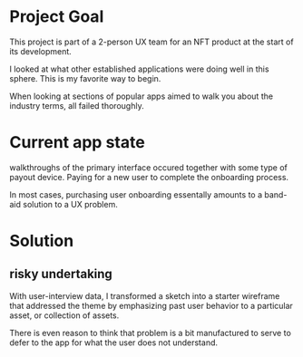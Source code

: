 

# Project Goal

This project is part of a 2-person UX team for an NFT product at the start of its development.

I looked at what other established applications were doing well in this sphere.  This is my favorite way to begin.

When looking at sections of popular apps aimed to walk you about the industry terms, all failed thoroughly.


# Current app state

walkthroughs of the primary interface occured together with some type of payout device.  Paying for a new user to complete the onboarding process.

In most cases, purchasing user onboarding essentally amounts to a band-aid solution to a UX problem.


# Solution


## risky undertaking

With user-interview data, I transformed a sketch into a starter wireframe that addressed the  theme by emphasizing past user behavior to a particular asset, or collection of assets.

There is even reason to think that problem is a bit manufactured to serve to defer to the app for what the user does not understand. 

